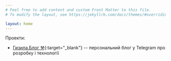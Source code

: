 ```yaml
---
# Feel free to add content and custom Front Matter to this file.
# To modify the layout, see https://jekyllrb.com/docs/themes/#overriding-theme-defaults

layout: home
---
```

Проекти:
- [Гизила.Блог ⚒](https://t.me/hyzyla_blog){:target="_blank"} -- персональний блог у Telegram про розробку і технології  